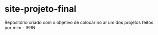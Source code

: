# site-projeto-final
Repositório criado com o objetivo de colocar no ar um dos projetos feitos por mim - IFRN
